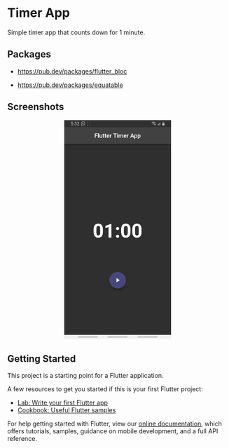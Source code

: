 # Timer App

Simple timer app that counts down for 1 minute.


## Packages

* https://pub.dev/packages/flutter_bloc

* https://pub.dev/packages/equatable


## Screenshots

<p align="center">
  <img src="assets/screenshots.gif" height="500em" />
</p>


## Getting Started

This project is a starting point for a Flutter application.

A few resources to get you started if this is your first Flutter project:

- [Lab: Write your first Flutter app](https://flutter.dev/docs/get-started/codelab)
- [Cookbook: Useful Flutter samples](https://flutter.dev/docs/cookbook)

For help getting started with Flutter, view our
[online documentation](https://flutter.dev/docs), which offers tutorials,
samples, guidance on mobile development, and a full API reference.
